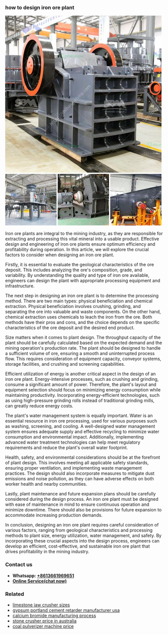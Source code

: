 <h3>how to design iron ore plant</h3><img src='1706773245.jpg' alt=''><p>Iron ore plants are integral to the mining industry, as they are responsible for extracting and processing this vital mineral into a usable product. Effective design and engineering of iron ore plants ensure optimum efficiency and profitability during operation. In this article, we will explore the crucial factors to consider when designing an iron ore plant.</p><p>Firstly, it is essential to evaluate the geological characteristics of the ore deposit. This includes analyzing the ore's composition, grade, and variability. By understanding the quality and type of iron ore available, engineers can design the plant with appropriate processing equipment and infrastructure.</p><p>The next step in designing an iron ore plant is to determine the processing method. There are two main types: physical beneficiation and chemical extraction. Physical beneficiation involves crushing, grinding, and separating the ore into valuable and waste components. On the other hand, chemical extraction uses chemicals to leach the iron from the ore. Both methods have their pros and cons, and the choice depends on the specific characteristics of the ore deposit and the desired end product.</p><p>Size matters when it comes to plant design. The throughput capacity of the plant should be carefully calculated based on the expected demand and the mining operation's production rate. The plant should be designed to handle a sufficient volume of ore, ensuring a smooth and uninterrupted process flow. This requires consideration of equipment capacity, conveyor systems, storage facilities, and crushing and screening capabilities.</p><p>Efficient utilization of energy is another critical aspect in the design of an iron ore plant. Energy-intensive processes, such as crushing and grinding, consume a significant amount of power. Therefore, the plant's layout and equipment selection should focus on minimizing energy consumption while maintaining productivity. Incorporating energy-efficient technologies, such as using high-pressure grinding rolls instead of traditional grinding mills, can greatly reduce energy costs.</p><p>The plant's water management system is equally important. Water is an essential resource in iron ore processing, used for various purposes such as washing, screening, and cooling. A well-designed water management system ensures adequate supply and effective recycling to minimize water consumption and environmental impact. Additionally, implementing advanced water treatment technologies can help meet regulatory requirements and reduce the plant's overall water footprint.</p><p>Health, safety, and environmental considerations should be at the forefront of plant design. This involves meeting all applicable safety standards, ensuring proper ventilation, and implementing waste management practices. The design should also incorporate measures to mitigate dust emissions and noise pollution, as they can have adverse effects on both worker health and nearby communities.</p><p>Lastly, plant maintenance and future expansion plans should be carefully considered during the design process. An iron ore plant must be designed with ease of maintenance in mind to ensure continuous operation and minimize downtime. There should also be provisions for future expansion to accommodate increasing production demands.</p><p>In conclusion, designing an iron ore plant requires careful consideration of various factors, ranging from geological characteristics and processing methods to plant size, energy utilization, water management, and safety. By incorporating these crucial aspects into the design process, engineers can develop an efficient, cost-effective, and sustainable iron ore plant that drives profitability in the mining industry.</p><h3>Contact us</h3><ul><li><strong>Whatsapp:&nbsp;<a href="https://wa.me/8613661969651">+8613661969651</a></strong></li><li><a href="https://swt.shibang-china.com/?git&amp;zhl&amp;how to design iron ore plant"><strong>Online Service(chat now)</strong></a></li></ul><h3>Related</h3><ul><li><a href='limestone jaw crusher sizes.md'>limestone jaw crusher sizes</a></li><li><a href='gypsum portland cement retarder manufacturer usa.md'>gypsum portland cement retarder manufacturer usa</a></li><li><a href='calcium bromide manufacturing process.md'>calcium bromide manufacturing process</a></li><li><a href='stone crusher price in australia.md'>stone crusher price in australia</a></li><li><a href='coal pulverizer machine price.md'>coal pulverizer machine price</a></li></ul>